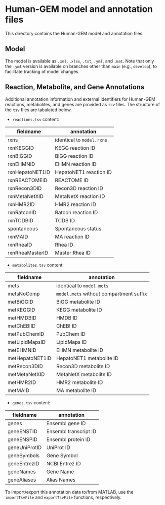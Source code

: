 # Human-GEM model and annotation files

This directory contains the Human-GEM model and annotation files.


## Model

The model is available as `.xml`, `.xlsx`, `.txt`, `.yml`, and `.mat`. Note that only the `.yml` version is available on branches other than `main` (e.g., `develop`), to facilitate tracking of model changes.


## Reaction, Metabolite, and Gene Annotations

Additional annotation information and external identifiers for Human-GEM reactions, metabolites, and genes are provided as `tsv` files. The structure of the `tsv` files are tabulated below.

* `reactions.tsv` content:

fieldname      |  annotation             |
---------------|------------------------ |
rxns           |identical to `model.rxns`|
rxnKEGGID      |KEGG reaction ID        |
rxnBiGGID      |BiGG reaction ID        |
rxnEHMNID      |EHMN reaction ID        |
rxnHepatoNET1ID|HepatoNET1 reaction ID  |
rxnREACTOMEID  |REACTOME ID             |
rxnRecon3DID   |Recon3D reaction ID     |
rxnMetaNetXID  |MetaNetX reaction ID    |
rxnHMR2ID      |HMR2 reaction ID        |
rxnRatconID    |Ratcon reaction ID      |
rxnTCDBID      |TCDB ID                 |
spontaneous    |Spontaneous status      |
rxnMAID        |MA reaction ID          |
rxnRheaID      |Rhea ID                 |
rxnRheaMasterID|Master Rhea ID          |


* `metabolites.tsv` content:

fieldname      |  annotation             |
---------------|-------------------------|
mets           |identical to `model.mets`|
metsNoComp     |`model.mets` without compartment suffix|
metBiGGID      |BiGG metabolite ID       |
metKEGGID      |KEGG metabolite ID       |
metHMDBID      |HMDB ID                  |
metChEBIID     |ChEBI ID                 |
metPubChemID   |PubChem ID               |
metLipidMapsID |LipidMaps ID             |
metEHMNID      |EHMN metabolite ID       |
metHepatoNET1ID|HepatoNET1 metabolite ID |
metRecon3DID   |Recon3D metabolite ID    |
metMetaNetXID  |MetaNetX metabolite ID   |
metHMR2ID      |HMR2 metabolite ID       |
metMAID        |MA metabolite ID         |


* `genes.tsv` content:

fieldname     |  annotation          |
--------------|----------------------|
genes         |Ensembl gene ID       |
geneENSTID    |Ensembl transcript ID |
geneENSPID    |Ensembl protein ID    |
geneUniProtID |UniProt ID            |
geneSymbols   |Gene Symbol           |
geneEntrezID  |NCBI Entrez ID        |
geneNames     |Gene Name             |
geneAliases   |Alias Names           |


To import/export this annotation data to/from MATLAB, use the `importTsvFile` and `exportTsvFile` functions, respectively.
